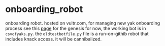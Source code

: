 # onboarding_robot
onboarding robot. hosted on vultr.com, for managing new yak onboarding process
see this [page](https://roamresearch.com/#/app/ArtOfGig/page/BCtNygG7E) for the genesis
for now, the working bot is in `csvofyaks.py`. the `oldtestbotfile.py` file is a run-on-githib robot that includes knack access. it will be cannibalized. 
